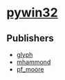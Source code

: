 # [pywin32](https://pypi.org/project/pywin32)



## Publishers
- [glyph](https://pypi.org/user/glyph)
- [mhammond](https://pypi.org/user/mhammond)
- [pf_moore](https://pypi.org/user/pf_moore)

